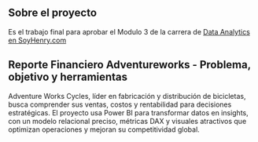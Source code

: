 ## Sobre el proyecto
Es el trabajo final para aprobar el Modulo 3 de la carrera de <a href="https://www.soyhenry.com/carrera-data-analytics" target="_blank">Data Analytics en SoyHenry.com</a>

## Reporte Financiero Adventureworks - Problema, objetivo y herramientas
Adventure Works Cycles, líder en fabricación y distribución de bicicletas, busca comprender sus ventas, costos y rentabilidad para decisiones estratégicas. El proyecto usa Power BI para transformar datos en insights, con un modelo relacional preciso, métricas DAX y visuales atractivos que optimizan operaciones y mejoran su competitividad global.
